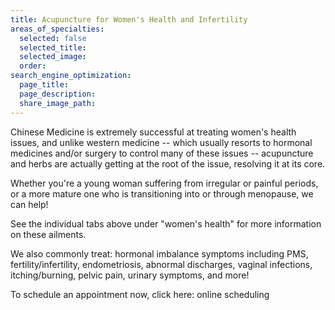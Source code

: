 ```yaml
---
title: Acupuncture for Women's Health and Infertility
areas_of_specialties:
  selected: false
  selected_title:
  selected_image:
  order:
search_engine_optimization:
  page_title:
  page_description:
  share_image_path:
---
```


Chinese Medicine is extremely successful at treating women's health issues, and unlike western medicine -- which usually resorts to hormonal medicines and/or surgery to control many of these issues -- acupuncture and herbs are actually getting at the root of the issue, resolving it at its core.

Whether you're a young woman suffering from irregular or painful periods, or a more mature one who is transitioning into or through menopause, we can help!

See the individual tabs above under "women's health" for more information on these ailments.

We also commonly treat: hormonal imbalance symptoms including PMS, fertility/infertility, endometriosis, abnormal discharges, vaginal infections, itching/burning, pelvic pain, urinary symptoms, and more!

To schedule an appointment now, click here: online scheduling